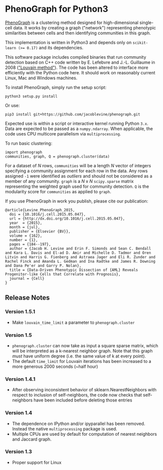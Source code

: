 PhenoGraph for Python3
======================

[PhenoGraph](http://www.cell.com/cell/abstract/S0092-8674(15)00637-6) is a clustering method designed for 
high-dimensional single-cell data. It works by creating a graph ("network") representing phenotypic similarities 
between cells and then identifying communities in this graph. 

This implementation is written in Python3 and depends only on `scikit-learn (>= 0.17)` and its dependencies.  

This software package includes compiled binaries that run community detection based on C++ code written by 
E. Lefebvre and J.-L. Guillaume in 2008 (["Louvain method"](https://sites.google.com/site/findcommunities/)). The code
has been altered to interface more efficiently with the Python code here. It should work on reasonably current Linux, 
Mac and Windows machines.

To install PhenoGraph, simply run the setup script:

    python3 setup.py install

Or use:

    pip3 install git+https://github.com/jacoblevine/phenograph.git


Expected use is within a script or interactive kernel running Python `3.x`. Data are expected to be passed as a `numpy.ndarray`.
When applicable, the code uses CPU multicore parallelism via `multiprocessing`. 
 
To run basic clustering:

    import phenograph
    communities, graph, Q = phenograph.cluster(data)

For a dataset of *N* rows, `communities` will be a length *N* vector of integers specifying a community assignment for each row
in the data. Any rows assigned `-1` were identified as *outliers* and should not be considered as a member of any community.
`graph` is a *N* x *N* `scipy.sparse` matrix representing the weighted graph used for community detection. 
`Q` is the modularity score for `communities` as applied to `graph`.

If you use PhenoGraph in work you publish, please cite our publication:

    @article{Levine_PhenoGraph_2015,
      doi = {10.1016/j.cell.2015.05.047},
      url = {http://dx.doi.org/10.1016/j.cell.2015.05.047},
      year  = {2015},
      month = {jul},
      publisher = {Elsevier {BV}},
      volume = {162},
      number = {1},
      pages = {184--197},
      author = {Jacob H. Levine and Erin F. Simonds and Sean C. Bendall and Kara L. Davis and El-ad D. Amir and Michelle D. Tadmor and Oren Litvin and Harris G. Fienberg and Astraea Jager and Eli R. Zunder and Rachel Finck and Amanda L. Gedman and Ina Radtke and James R. Downing and Dana Pe'er and Garry P. Nolan},
      title = {Data-Driven Phenotypic Dissection of {AML} Reveals Progenitor-like Cells that Correlate with Prognosis},
      journal = {Cell}
    }

Release Notes
-------------

### Version 1.5.1

 * Make `louvain_time_limit` a parameter to `phenograph.cluster`

### Version 1.5

 * `phenograph.cluster` can now take as input a square sparse matrix, which will be interpreted as a k-nearest neighbor graph. 
 Note that this graph _must_ have uniform degree (i.e. the same value of k at every point).
 * The default `time_limit` for Louvain iterations has been increased to a more generous 2000 seconds (~half hour)
  
### Version 1.4.1

 * After observing inconsistent behavior of sklearn.NearestNeighbors with respect to inclusion of self-neighbors,
 the code now checks that self-neighbors have been included before deleting those entries
 
### Version 1.4

 * The dependence on IPython and/or ipyparallel has been removed. Instead the native `multiprocessing` package is used.
 * Multiple CPUs are used by default for computation of nearest neighbors and Jaccard graph.
 
### Version 1.3

 * Proper support for Linux